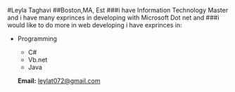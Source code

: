 #Leyla Taghavi
##Boston,MA, Est
###i have Information Technology Master and i have many exprinces in developing with Microsoft Dot net and
###i would like to do more in web developing
i have exprinces in:
* Programming
  * C#
  * Vb.net
  * Java
  
  **Email:** <leylat072@gmail.com>
  


